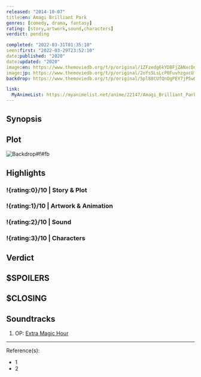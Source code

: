 ```yaml
---
released: "2014-10-07"
title:en: Amagi Brilliant Park
genres: [comedy, drama, fantasy]
rating: [story,artwork,sound,characters]
verdict: pending

completed: "2022-03-31T01:35:10"
seen:first: "2022-03-29T23:52:10"
date:published: "2020"
date:updated: "2020"
image:en: https://www.themoviedb.org/t/p/original/1ZFzedg6kYDBFjZANxcDdERsN08.jpg
image:jp: https://www.themoviedb.org/t/p/original/2oYsSLsLcP0FuvhzgvcUfDx93N8.jpg
backdrop: https://www.themoviedb.org/t/p/original/5pl88CUfQnOgPEY7jP5wORX4Kc0.jpg

link:
  MyAnimeList: https://myanimelist.net/anime/22147/Amagi_Brilliant_Park
---
```



## Synopsis

## Plot

![Backdrop#f#fb](https://www.themoviedb.org/t/p/original/lvBdVlkEqzq6rCu0VQo3UFpdvxP.jpg "Source: TMDB")

## Highlights

### !{rating:0}/10 | Story & Plot

### !{rating:1}/10 | Artwork & Animation

### !{rating:2}/10 | Sound

### !{rating:3}/10 | Characters

## Verdict

## $SPOILERS

## $CLOSING

## Soundtracks

1. OP: [Extra Magic Hour](https://www.youtube.com/watch?v=H8LZko3oZpo)

***
Reference(s):

- 1
- 2
